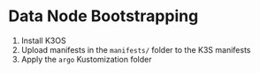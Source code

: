 # Data Node Bootstrapping

1. Install K3OS
2. Upload manifests in the `manifests/` folder to the K3S manifests
3. Apply the `argo` Kustomization folder
